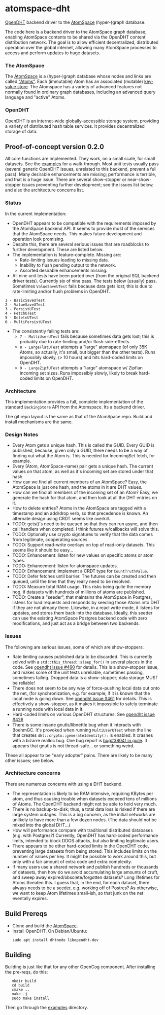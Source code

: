 # atomspace-dht
[OpenDHT](https://github.com/savoirfairelinux/opendht/wiki)
backend driver to the
[AtomSpace](https://github.com/opencog/atomspace) (hyper-)graph database.

The code here is a backend driver to the AtomSpace graph database,
enabling AtomSpace contents to be shared via the OpenDHT content
distribution network.  The goal is to allow efficient decentralized,
distributed operation over the global internet, allowing many
AtomSpace processes to access and perform updates to huge datasets.

### The AtomSpace
The [AtomSpace](https://wiki.opencog.org/w/AtomSpace) is a
(hyper-)graph database whose nodes and links are called
["Atoms"](https://wiki.opencog.org/w/Atom). Each (immutable) Atom has
an associated (mutable)
[key-value store](https://wiki.opencog.org/w/Value).
The Atomspace has a variety of advanced features not normally found
in ordinary graph databases, including an advanced query language
and "active" Atoms.

### OpenDHT
OpenDHT is an internet-wide globally-accessible storage system, providing
a variety of distributed hash table services.  It provides decentralized
storage of data.

## Proof-of-concept version 0.2.0
All core functions are implemented. They work, on a small scale, for
small datasets.  See the [examples](examples) for a walk-through. Most
unit tests usually pass (several generic OpenDHT issues, unrelated to
this backend, prevent a full pass). Many desirable enhancements are
missing; performance is terrible, and that is a huge issue. There are
several show-stopper or near-show-stopper issues preventing further
development; see the issues list below, and also the architecture
concerns list.

### Status
In the current implementation:
 * OpenDHT appears to be compatible with the requirements imposed by
   the AtomSpace backend API. It seems to provide most of the services
   that the AtomSpace needs. This makes future development and
   operation look promising.
 * Despite this, there are several serious issues that are roadblocks
   to further development. These are listed below.
 * The implementation is feature-complete.  Missing are:
    + Rate-limiting issues leading to missing data.
    + Inability to flush pending output to the network.
    + Assorted desirable enhancements missing.
 * All nine unit tests have been ported over (from the original
   SQL backend driver tests). Currently six of nine pass. The
   tests below (usually) pass. Sometimes `ValueSaveUTest` fails
   because data gets lost; this is due to rate-limiting and/or
   flush problems in OpenDHT.
```
1 - BasicSaveUTest
2 - ValueSaveUTest
3 - PersistUTest
4 - FetchUTest
5 - DeleteUTest
6 - MultiPersistUTest
```
 * The consistently failing tests are:
   + `7 - MultiUserUTest` fails because sometimes data gets lost; this
          is probably due to rate-limiting and/or flush side-effects.
   + `8 - LargeFlatUTest` attempts a "large" atomspace (of only 35K Atoms,
          so actually, it's small, but bigger than the other tests).
          Runs impossibly slowly, (> 10 hours) and hits hard-coded
          limits on OpenDHT.
   + `9 - LargeZipfUTest` attempts a "large" atomspace w/ Zipfian
          incoming set sizes.  Runs impossibly slowly, likely to break
          hard-coded limits on OpenDHT.

### Architecture
This implementation provides a full, complete implementation of the
standard `BackingStore` API from the Atomspace. Its a backend driver.

The git repo layout is the same as that of the AtomSpace repo. Build
and install mechanisms are the same.

### Design Notes
* Every Atom gets a unique hash. This is called the GUID.
  Every GUID is published, because, given only a GUID,
  there needs to be a way of finding out what the Atom is.
  This is needed for IncomingSet fetch, for example.
* Every (Atom, AtomSpace-name) pair gets a unique hash.
  The current values on that atom, as well as it's incoming set
  are stored under that hash.
* How can we find all current members of an AtomSpace?
  Easy, the AtomSpace is just one hash, and the atoms in it are
  DHT values.
* How can we find all members of the incoming set of an Atom?
  Easy, we generate the hash for that atom, and then look at
  all the DHT entries on it.
* How to delete entries? Atoms in the AtomSpace are tagged with
  a timestamp and an add/drop verb, so that precedence is known.
  An alternate design using CRDT seems like overkill.
* TODO: gets()'s need to be queued so that they can run async,
  and then call handlers when completed. I think futures w/callbacks
  will solve this.
* TODO: Optionally use crypto signatures to verify that the data
  comes from legitimate, cooperating sources.
* TODO: Support read-write overlays on top of read-only datasets.
  This seems like it should be easy...
* TODO: Enhancement: listen for new values on specific atoms
  or atom types.
* TODO: Enhancement: listen for atomspace updates.
* TODO: Enhancement: implement a CRDT type for `CountTruthValue`.
* TODO: Defer fetches until barrier. The futures can be created
  and then queued, until the time that they really need to be
  resolved.
* TODO: Measure total RAM usage.  This risks being quite the
  memory hog, if datasets with hundreds of millions of atoms are
  published.
* TODO: Create a "seeder", that maintains the AtomSpace in Postgres,
  listens for load requests and responds by seeding those Atoms into
  DHT if they are not already there.  Likewise, in a read-write mode,
  it listens for updates, and stores them back into the database.
  Ideally, this seeder can use the existing AtomSpace Postgres backend
  code with zero modifications, and just act as a bridge between two
  backends.

### Issues
The following are serious issues, some of which are show-stoppers:

* Rate limiting causes published data to be discarded.  This is
  currently solved with a `std::this_thread::sleep_for()` in several
  places in the code. See
  [opendht issue #460](https://github.com/savoirfairelinux/opendht/issues/460)
  for details. This is a show-stopper issue, and makes some of the unit
  tests unreliable, sometimes passing, sometimes failing.  Dropped data
  is a show-stopper; data storage MUST be reliable!
* There does not seem to be any way of force-pushing local data out
  onto the net, (for synchronization, e.g. for example, if it is known
  that the local node is going down. See
  [opendht issue #461](https://github.com/savoirfairelinux/opendht/issues/461)
  for details. This is effectively a show-stopper, as it makes it
  impossible to safely terminate a running node with local data in it.
* Hard-coded limits on various OpenDHT structures. See
  [opendht issue #426](https://github.com/savoirfairelinux/opendht/issues/426)
* There is some insane gnutls/libnettle bug when it interacts with
  BoehmGC.  It's provoked when running `MultiUserUTest` when the
  line that creates `dht::crypto::generateIdentity();` is enabled.
  It crashes with a bizarre realloc bug. One bug report is
  [bug#38041 in guile](https://debbugs.gnu.org/cgi/bugreport.cgi?bug=38041).
  It appears that gnutls is not thread-safe... or something weird.

These all appear to be "early adopter" pains. There are likely to be many
other issues; see below.

### Architecture concerns
There are numerous concerns with using a DHT backend.
* The representation is likely to be RAM intensive, requiring KBytes
  per atom, and thus causing trouble when datasets exceeed tens of
  millions of Atoms. The OpenDHT backend might not be able to hold
  very much.
* There is no backup-to-disk; thus, a total data loss is risked if
  there are large system outages.  This is a big concern, as the
  initial networks are unlikely to have more than a few dozen nodes.
  (The data should not be mixed into the global DHT...)
* How will performance compare with traditional distributed databases
  (e.g. with Postgres?) Currently, OpenDHT has hard-coded performance
  limits, intended to block DDOS attacks, but also limiting legitimate
  users.
* There appears to be other hard-coded limits in the OpenDHT code,
  preventing large datasets from being stored. This includes limits
  on the number of values per key. It might be possible to work around
  this, but only with a fair amount of extra code and extra complexity.
* If many users use a shared network and publish hundreds or thousands
  of datasets, then how do we avoid accumulating large amounts of cruft,
  and sweep away expired/obsolete/forgotten datasets? Long lifetimes
  for Atoms threaten this.  I guess that, in the end, for each dataset,
  there always needs to be a seeder, e.g. working off of Postres? As
  otherwise, we want to keep Atom lifetimes small-ish, so that junk on
  the net eventally expires.

## Build Prereqs

 * Clone and build the [AtomSpace](https://github.com/opencog/atomspace).
 * Install OpenDHT. On Debian/Ubuntu:
   ```
   sudo apt install dhtnode libopendht-dev
   ```

## Building
Building is just like that for any other OpenCog component.
After installing the pre-reqs, do this:
```
   mkdir build
   cd build
   cmake ..
   make -j
   sudo make install
```
Then go through the [examples](examples) directory.

